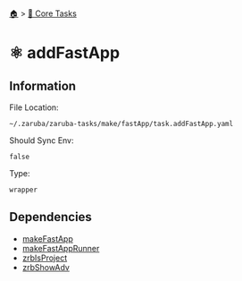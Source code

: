 <!--startTocHeader-->
[🏠](../README.md) > [🥝 Core Tasks](README.md)
# ⚛️ addFastApp
<!--endTocHeader-->

## Information

File Location:

    ~/.zaruba/zaruba-tasks/make/fastApp/task.addFastApp.yaml

Should Sync Env:

    false

Type:

    wrapper


## Dependencies

* [makeFastApp](make-fast-app.md)
* [makeFastAppRunner](make-fast-app-runner.md)
* [zrbIsProject](zrb-is-project.md)
* [zrbShowAdv](zrb-show-adv.md)